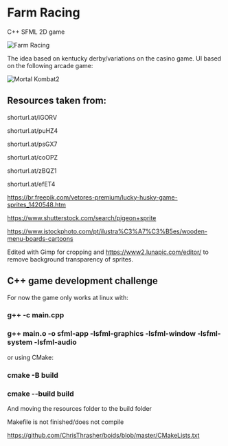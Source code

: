 # Farm Racing

C++ SFML 2D game

![Farm Racing](https://github.com/mquinaz/HorseRacing/blob/main/resource/game.png)

The idea based on kentucky derby/variations on the casino game. UI based on the following arcade game:

![Mortal Kombat2](https://github.com/mquinaz/HorseRacing/blob/main/resource/mortalKombatArcade.jpg)
## Resources taken from:

shorturl.at/iGORV

shorturl.at/puHZ4

shorturl.at/psGX7

shorturl.at/coOPZ

shorturl.at/zBQZ1

shorturl.at/efET4

https://br.freepik.com/vetores-premium/lucky-husky-game-sprites_1420548.htm

https://www.shutterstock.com/search/pigeon+sprite

https://www.istockphoto.com/pt/ilustra%C3%A7%C3%B5es/wooden-menu-boards-cartoons


Edited with Gimp for cropping and https://www2.lunapic.com/editor/ to remove background transparency of sprites.

## C++ game development challenge

For now the game only works at linux with:

### g++ -c main.cpp

### g++ main.o -o sfml-app -lsfml-graphics -lsfml-window -lsfml-system -lsfml-audio

or using CMake:

### cmake -B build

### cmake --build build

And moving the resources folder to the build folder

Makefile is not finished/does not compile

https://github.com/ChrisThrasher/boids/blob/master/CMakeLists.txt
